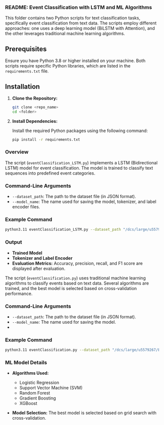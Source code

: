 ### README: Event Classification with LSTM and ML Algorithms

This folder contains two Python scripts for text classification tasks, specifically event classification from text data. The scripts employ different approaches: one uses a deep learning model (BiLSTM with Attention), and the other leverages traditional machine learning algorithms.


## Prerequisites

Ensure you have Python 3.8 or higher installed on your machine. Both scripts require specific Python libraries, which are listed in the `requirements.txt` file.

## Installation

1. **Clone the Repository:**

   ```bash
   git clone <repo_name>
   cd <folder>
   ```

2. **Install Dependencies:**

   Install the required Python packages using the following command:

   ```bash
   pip install -r requirements.txt
   ```


### Overview

The script (`eventClassification_LSTM.py`) implements a LSTM (Bidirectional LSTM) model for event classification. The model is trained to classify text sequences into predefined event categories.

### Command-Line Arguments

- `--dataset_path`: The path to the dataset file (in JSON format).
- `--model_name`: The name used for saving the model, tokenizer, and label encoder files.

### Example Command

```bash
python3.11 eventClassification_LSTM.py --dataset_path "/dcs/large/u5579267/EventExtraction/EDT_dataset/Event_detection/train.json" --model_name "lstm-model"
```

### Output

- **Trained Model**
- **Tokenizer and Label Encoder**
- **Evaluation Metrics:** Accuracy, precision, recall, and F1 score are displayed after evaluation.



The script (`eventClassification.py`) uses traditional machine learning algorithms to classify events based on text data. Several algorithms are trained, and the best model is selected based on cross-validation performance.

### Command-Line Arguments

- `--dataset_path`: The path to the dataset file (in JSON format).
- `--model_name`: The name used for saving the model.
- 
### Example Command

```bash
python3.11 eventClassification.py --dataset_path "/dcs/large/u5579267/EventExtraction/EDT_dataset/Event_detection/train.json"
```

### ML Model Details

- **Algorithms Used:**
  - Logistic Regression
  - Support Vector Machine (SVM)
  - Random Forest
  - Gradient Boosting
  - XGBoost

- **Model Selection:** The best model is selected based on grid search with cross-validation.
